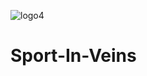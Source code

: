 ![logo4](https://user-images.githubusercontent.com/71769818/116596863-97c7ac80-a92d-11eb-9c77-6886a20748fe.png)
# Sport-In-Veins
